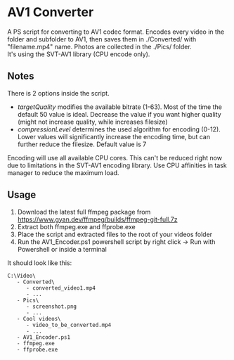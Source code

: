 # AV1 Converter
A PS script for converting to AV1 codec format. Encodes every video in the folder and subfolder to AV1, then saves them in ./Converted/ with "filename.mp4" name. Photos are collected in the ./Pics/ folder.</br>
It's using the SVT-AV1 library (CPU encode only).

## Notes
There is 2 options inside the script.</br>
+ <i>targetQuality</i> modifies the available bitrate (1-63). Most of the time the default 50 value is ideal. Decrease the value if you want higher quality (might not increase quality, while increases filesize)</br>
+ <i>compressionLevel</i> determines the used algorithm for encoding (0-12). Lower values will significantly increase the encoding time, but can further reduce the filesize. Default value is 7</br>

Encoding will use all available CPU cores. This can't be reduced right now due to limitations in the SVT-AV1 encoding library. Use CPU affinities in task manager to reduce the maximum load.</br>

## Usage
1. Download the latest full ffmpeg package from https://www.gyan.dev/ffmpeg/builds/ffmpeg-git-full.7z
2. Extract both ffmpeg.exe and ffprobe.exe
3. Place the script and extracted files to the root of your videos folder
4. Run the AV1_Encoder.ps1 powershell script by right click -> Run with Powershell or inside a terminal

It should look like this:

```
C:\Video\
   - Converted\
      - converted_video1.mp4
      - ...
   - Pics\
      - screenshot.png
      - ...
   - Cool videos\
      - video_to_be_converted.mp4
      - ...
   - AV1_Encoder.ps1
   - ffmpeg.exe
   - ffprobe.exe
```
